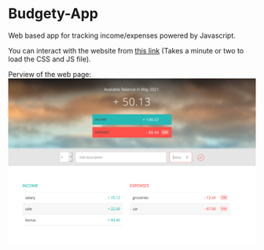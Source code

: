 # Budgety-App
Web based app for tracking income/expenses powered by Javascript.

You can interact with the website from [this link](https://htmlpreview.github.io/?https://github.com/darisoy/Budgety-App/blob/main/index.html) (Takes a minute or two to load the CSS and JS file). <br>


Perview of the web page:
![Preview](preview.png)
